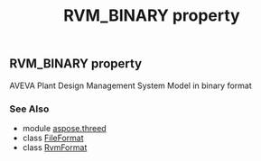 ﻿---
title: RVM_BINARY property
second_title: Aspose.3D for Python via .NET API References
description: 
type: docs
weight: 400
url: /python-net/aspose.threed/fileformat/rvm_binary/
is_root: false
---

## RVM_BINARY property


AVEVA Plant Design Management System Model in binary format

### See Also
* module [aspose.threed](../../)
* class [FileFormat](/3d/python-net/aspose.threed/fileformat)
* class [RvmFormat](/3d/python-net/aspose.threed.formats/rvmformat)
